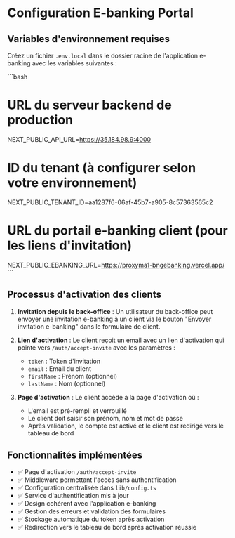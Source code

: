 # Configuration E-banking Portal

## Variables d'environnement requises

Créez un fichier `.env.local` dans le dossier racine de l'application e-banking avec les variables suivantes :

\`\`\`bash
# URL du serveur backend de production
NEXT_PUBLIC_API_URL=https://35.184.98.9:4000

# ID du tenant (à configurer selon votre environnement)
NEXT_PUBLIC_TENANT_ID=aa1287f6-06af-45b7-a905-8c57363565c2

# URL du portail e-banking client (pour les liens d'invitation)
NEXT_PUBLIC_EBANKING_URL=https://proxyma1-bngebanking.vercel.app/
\`\`\`

## Processus d'activation des clients

1. **Invitation depuis le back-office** : Un utilisateur du back-office peut envoyer une invitation e-banking à un client via le bouton "Envoyer invitation e-banking" dans le formulaire de client.

2. **Lien d'activation** : Le client reçoit un email avec un lien d'activation qui pointe vers `/auth/accept-invite` avec les paramètres :
   - `token` : Token d'invitation
   - `email` : Email du client
   - `firstName` : Prénom (optionnel)
   - `lastName` : Nom (optionnel)

3. **Page d'activation** : Le client accède à la page d'activation où :
   - L'email est pré-rempli et verrouillé
   - Le client doit saisir son prénom, nom et mot de passe
   - Après validation, le compte est activé et le client est redirigé vers le tableau de bord

## Fonctionnalités implémentées

- ✅ Page d'activation `/auth/accept-invite`
- ✅ Middleware permettant l'accès sans authentification
- ✅ Configuration centralisée dans `lib/config.ts`
- ✅ Service d'authentification mis à jour
- ✅ Design cohérent avec l'application e-banking
- ✅ Gestion des erreurs et validation des formulaires
- ✅ Stockage automatique du token après activation
- ✅ Redirection vers le tableau de bord après activation réussie
